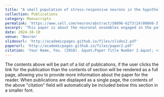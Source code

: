 ```yaml
---
title: "A small population of stress-responsive neurons in the hypothalamus-habenula circuit mediates development of depression-like behavior in mice"
collection: Publications
category: Manuscripts
permalink: 'https://www.cell.com/neuron/abstract/S0896-6273(24)00660-3?_returnURL=https%3A%2F%2Flinkinghub.elsevier.com%2Fretrieve%2Fpii%2FS0896627324006603%3Fshowall%3Dtrue'
excerpt: 'This paper is about the neuronal ensembles engaged in the pathogenesis of stress-induced depression.'
date: 2024-10-10
venue: 'Neuron'
slidesurl: 'http://academicpages.github.io/files/slides2.pdf'
paperurl: 'http://academicpages.github.io/files/paper2.pdf'
citation: 'Your Name, You. (2010). &quot;Paper Title Number 2.&quot; <i>Journal 1</i>. 1(2).'
---
```


The contents above will be part of a list of publications, if the user clicks the link for the publication than the contents of section will be rendered as a full page, allowing you to provide more information about the paper for the reader. When publications are displayed as a single page, the contents of the above "citation" field will automatically be included below this section in a smaller font.
